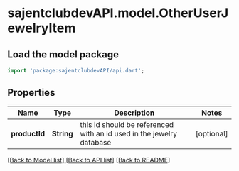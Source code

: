 # sajentclubdevAPI.model.OtherUserJewelryItem

## Load the model package
```dart
import 'package:sajentclubdevAPI/api.dart';
```

## Properties
Name | Type | Description | Notes
------------ | ------------- | ------------- | -------------
**productId** | **String** | this id should be referenced with an id used in the jewelry database | [optional] 

[[Back to Model list]](../README.md#documentation-for-models) [[Back to API list]](../README.md#documentation-for-api-endpoints) [[Back to README]](../README.md)


